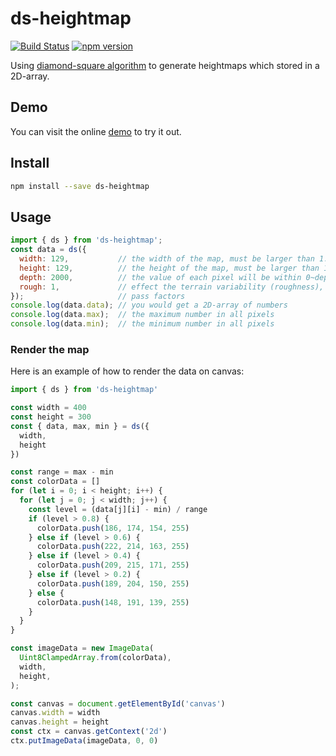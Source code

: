 # ds-heightmap

[![Build Status](https://travis-ci.com/fralonra/ds-heightmap.svg?branch=master)](https://travis-ci.com/fralonra/ds-heightmap)
[![npm version](https://img.shields.io/npm/v/ds-heightmap.svg)](https://www.npmjs.com/package/ds-heightmap)

Using [diamond-square algorithm](https://en.wikipedia.org/wiki/Diamond-square_algorithm) to generate heightmaps which stored in a 2D-array.

## Demo

You can visit the online [demo](https://fralonra.github.io/ds-heightmap/) to try it out.

## Install

```bash
npm install --save ds-heightmap
```

## Usage

```javascript
import { ds } from 'ds-heightmap';
const data = ds({
  width: 129,           // the width of the map, must be larger than 1.
  height: 129,          // the height of the map, must be larger than 1.
  depth: 2000,          // the value of each pixel will be within 0~depth, default: 2000.
  rough: 1,             // effect the terrain variability (roughness), default: 1.
});                     // pass factors
console.log(data.data); // you would get a 2D-array of numbers
console.log(data.max);  // the maximum number in all pixels
console.log(data.min);  // the minimum number in all pixels
```

### Render the map

Here is an example of how to render the data on canvas:

```javascript
import { ds } from 'ds-heightmap'

const width = 400
const height = 300
const { data, max, min } = ds({
  width,
  height
})

const range = max - min
const colorData = []
for (let i = 0; i < height; i++) {
  for (let j = 0; j < width; j++) {
    const level = (data[j][i] - min) / range
    if (level > 0.8) {
      colorData.push(186, 174, 154, 255)
    } else if (level > 0.6) {
      colorData.push(222, 214, 163, 255)
    } else if (level > 0.4) {
      colorData.push(209, 215, 171, 255)
    } else if (level > 0.2) {
      colorData.push(189, 204, 150, 255)
    } else {
      colorData.push(148, 191, 139, 255)
    }
  }
}

const imageData = new ImageData(
  Uint8ClampedArray.from(colorData),
  width,
  height,
);

const canvas = document.getElementById('canvas')
canvas.width = width
canvas.height = height
const ctx = canvas.getContext('2d')
ctx.putImageData(imageData, 0, 0)
```
